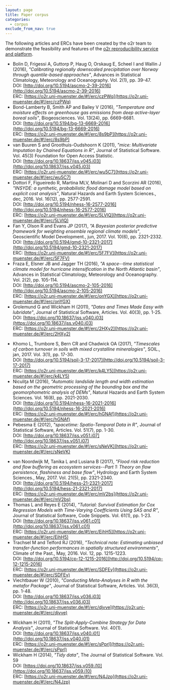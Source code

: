 ```yaml
---
layout: page
title: Paper corpus
categories:
  - corpus
exclude_from_nav: true
---
```


The following articles and ERCs have been created by the o2r team to demonstrate the feasibility and features of the [o2r reproducibility service and platform](/results).

- Bolin D, Frigessi A, Guttorp P, Haug O, Orskaug E, Scheel I and Wallin J (2016), _"Calibrating regionally downscaled precipitation over Norway through quantile-based approaches"_, Advances in Statistical Climatology, Meteorology and Oceanography. Vol. 2(1), pp. 39-47.<br />
DOI: [http://doi.org/10.5194/ascmo-2-39-2016](http://doi.org/10.5194/ascmo-2-39-2016)<br />
ERC: [https://o2r.uni-muenster.de/#!/erc/czPWq](https://o2r.uni-muenster.de/#!/erc/czPWq)
- Bond-Lamberty B, Smith AP and Bailey V (2016), _"Temperature and moisture effects on greenhouse gas emissions from deep active-layer boreal soils"_, Biogeosciences. Vol. 13(24), pp. 6669-6681.<br />
DOI: [http://doi.org/10.5194/bg-13-6669-2016](http://doi.org/10.5194/bg-13-6669-2016)<br />
ERC: [https://o2r.uni-muenster.de/#!/erc/8s9bP](https://o2r.uni-muenster.de/#!/erc/8s9bP)
- van Buuren S and Groothuis-Oudshoorn K (2011), _"mice: Multivariate Imputation by Chained Equations in R"_, Journal of Statistical Software. Vol. 45(3) Foundation for Open Access Statistic.<br />
DOI: [http://doi.org/10.18637/jss.v045.i03](http://doi.org/10.18637/jss.v045.i03)<br />
ERC: [https://o2r.uni-muenster.de/#!/erc/wu5C7](https://o2r.uni-muenster.de/#!/erc/wu5C7)
- Dottori F, Figueiredo R, Martina MLV, Molinari D and Scorzini AR (2016), _"INSYDE: a synthetic, probabilistic flood damage model based on explicit cost analysis"_, Natural Hazards and Earth System Sciences., dec, 2016. Vol. 16(12), pp. 2577-2591.<br />
DOI: [http://doi.org/10.5194/nhess-16-2577-2016](http://doi.org/10.5194/nhess-16-2577-2016)<br />
ERC: [https://o2r.uni-muenster.de/#!/erc/5LVlQ](https://o2r.uni-muenster.de/#!/erc/5LVlQ)
- Fan Y, Olson R and Evans JP (2017), _"A Bayesian posterior predictive framework for weighting ensemble regional climate models"_, Geoscientific Model Development., jun, 2017. Vol. 10(6), pp. 2321-2332.<br />
DOI: [http://doi.org/10.5194/gmd-10-2321-2017](http://doi.org/10.5194/gmd-10-2321-2017)<br />
ERC: [https://o2r.uni-muenster.de/#!/erc/5F7FV](https://o2r.uni-muenster.de/#!/erc/5F7FV)
- Fraza E, Elsner JB and Jagger TH (2016), _"A space--time statistical climate model for hurricane intensification in the North Atlantic basin"_, Advances in Statistical Climatology, Meteorology and Oceanography. Vol. 2(2), pp. 105-114. <br />
DOI: [http://doi.org/10.5194/ascmo-2-105-2016](http://doi.org/10.5194/ascmo-2-105-2016)<br />
ERC: [https://o2r.uni-muenster.de/#!/erc/onYGX](https://o2r.uni-muenster.de/#!/erc/onYGX)
- Grolemund G and Wickham H (2011), _"Dates and Times Made Easy with lubridate"_, Journal of Statistical Software, Articles. Vol. 40(3), pp. 1-25. <br />
DOI: [https://doi.org/10.18637/jss.v040.i03](https://doi.org/10.18637/jss.v040.i03)<br />
ERC: [https://o2r.uni-muenster.de/#!/erc/2HXy2](https://o2r.uni-muenster.de/#!/erc/2HXy2)
<!-- Hyndman R and Khandakar Y (2008), _"Automatic Time Series Forecasting: The forecast Package for R"_, Journal of Statistical Software, Articles. Vol. 27(3), pp. 1-22. -->
<!-- Kidwell MC, Lazarević LB, Baranski E, Hardwicke TE, Piechowski S, Falkenberg L-S, Kennett C, Slowik A, Sonnleitner C, Hess-Holden C, Errington TM, Fiedler S and Nosek BA (2016), _"Badges to Acknowledge Open Practices: A Simple, Low-Cost, Effective Method for Increasing Transparency"_, PLOS Biology., 05, 2016. Vol. 14(5), pp. 1-15. Public Library of Science. -->
<!-- Marlon JR, Kelly R, Daniau A-L, Vannière B, Power MJ, Bartlein P, Higuera P, Blarquez O, Brewer S, Brücher T, Feurdean A, Romera GG, Iglesias V, Maezumi SY, Magi B, Courtney Mustaphi CJ and Zhihai T (2016), _"Reconstructions of biomass burning from sediment-charcoal \newlinerecords to improve data--model comparisons"_, Biogeosciences. Vol. 13(11), pp. 3225-3244. -->
<!-- Mello MP, Aguiar DA, Rudorff BFT, Pebesma E, Jones J and Santos NCP (2013), _"Spatial statistic to assess remote sensing acreage estimates: An analysis of sugarcane in S #x00E3;o Paulo State, Brazil"_, In 2013 IEEE International Geoscience and Remote Sensing Symposium - IGARSS., July, 2013. , pp. 4233-4236. -->
- Khomo L, Trumbore S, Bern CR and Chadwick OA (2017), _"Timescales of carbon turnover in soils with mixed crystalline mineralogies"_, SOIL., jan, 2017. Vol. 3(1), pp. 17-30.<br />
DOI: [http://doi.org/10.5194/soil-3-17-2017](http://doi.org/10.5194/soil-3-17-2017)<br />
ERC: [https://o2r.uni-muenster.de/#!/erc/k4LY5](https://o2r.uni-muenster.de/#!/erc/k4LY5)
- Niculiţa M (2016), _"Automatic landslide length and width estimation based on the geometric processing of the bounding box and the geomorphometric analysis of DEMs"_, Natural Hazards and Earth System Sciences. Vol. 16(8), pp. 2021-2030. <br />
DOI: [http://doi.org/10.5194/nhess-16-2021-2016](http://doi.org/10.5194/nhess-16-2021-2016)<br />
ERC: [https://o2r.uni-muenster.de/#!/erc/hGNAf](https://o2r.uni-muenster.de/#!/erc/hGNAf)
- Pebesma E (2012), _"spacetime: Spatio-Temporal Data in R"_, Journal of Statistical Software, Articles. Vol. 51(7), pp. 1-30. <br />
DOI: [http://doi.org/10.18637/jss.v051.i07](http://doi.org/10.18637/jss.v051.i07)<br />
ERC: [https://o2r.uni-muenster.de/#!/erc/sNeVK](https://o2r.uni-muenster.de/#!/erc/sNeVK)
<!-- Sierra CA, Malghani S and Loescher HW (2017), _"Interactions among temperature, moisture, and oxygen concentrations in controlling decomposition rates in a boreal forest soil"_, Biogeosciences. Vol. 14(3), pp. 703-710. -->
<!-- Sippel S, Zscheischler J, Heimann M, Lange H, Mahecha MD, van Oldenborgh GJ, Otto FEL and Reichstein M (2017), _"Have precipitation extremes and annual totals been increasing in the world's dry regions over the last 60 years?"_, Hydrology and Earth System Sciences. Vol. 21(1), pp. 441-458. -->
- van Noordwijk M, Tanika L and Lusiana B (2017), _"Flood risk reduction and flow buffering as ecosystem services--Part 1: Theory on flow persistence, flashiness and base flow"_, Hydrology and Earth System Sciences., May, 2017. Vol. 21(5), pp. 2321-2340.<br />
DOI: [http://doi.org/10.5194/hess-21-2321-2017](http://doi.org/10.5194/hess-21-2321-2017)<br />
ERC: [https://o2r.uni-muenster.de/#!/erc/mV2bs](https://o2r.uni-muenster.de/#!/erc/mV2bs)
- Thomas L and Reyes E (2014), _"Tutorial: Survival Estimation for Cox Regression Models with Time-Varying Coefficients Using SAS and R"_, Journal of Statistical Software, Code Snippets. Vol. 61(1), pp. 1-23. <br />
DOI: [http://doi.org/10.18637/jss.v061.c01](http://doi.org/10.18637/jss.v061.c01)<br />
ERC: [https://o2r.uni-muenster.de/#!/erc/EihH5](https://o2r.uni-muenster.de/#!/erc/EihH5)
- Trachsel M and Telford RJ (2016), _"Technical note: Estimating unbiased transfer-function performances in spatially structured environments"_, Climate of the Past., May, 2016. Vol. 12, pp. 1215-1223. <br />
DOI: [http://doi.org/10.5194/cp-12-1215-2016](http://doi.org/10.5194/cp-12-1215-2016)<br />
ERC: [https://o2r.uni-muenster.de/#!/erc/SDFEv](https://o2r.uni-muenster.de/#!/erc/SDFEv)
- Viechtbauer W (2010), _"Conducting Meta-Analyses in R with the metafor Package"_, Journal of Statistical Software, Articles. Vol. 36(3), pp. 1-48. <br />
DOI: [http://doi.org/10.18637/jss.v036.i03](http://doi.org/10.18637/jss.v036.i03)<br />
ERC: [https://o2r.uni-muenster.de/#!/erc/djvve](https://o2r.uni-muenster.de/#!/erc/djvve)
<!-- Vines TH, Albert AY, Andrew RL, Débarre F, Bock DG, Franklin MT, Gilbert KJ, Moore J-S, Renaut S and Rennison DJ (2014), _"The availability of research data declines rapidly with article age"_, Current biology. Vol. 24(1), pp. 94-97. Elsevier. -->
<!-- Vonnahme TR, Devetter M, Žárský JD, Šabacká M and Elster J (2016), _"Controls on microalgal community structures in cryoconite\newline holes upon high-Arctic glaciers, Svalbard"_, Biogeosciences. Vol. 13(3), pp. 659-674. -->
<!-- Webb T (2017), _"Extracting and Enriching Ocean Biogeographic Information System (OBIS) Data with R"_, \url{https://ropensci.org/blog/blog/2017/01/25/obis](). -->
- Wickham H (2011), _"The Split-Apply-Combine Strategy for Data Analysis"_, Journal of Statistical Software. Vol. 40(1).<br />
DOI: [http://doi.org/10.18637/jss.v040.i01](http://doi.org/10.18637/jss.v040.i01)<br />
ERC: [https://o2r.uni-muenster.de/#!/erc/sPprl](https://o2r.uni-muenster.de/#!/erc/sPprl)
- Wickham H (2014), _"Tidy data"_, The Journal of Statistical Software. Vol. 59 <br />
DOI: [https://doi.org/10.18637/jss.v059.i10](https://doi.org/10.18637/jss.v059.i10)<br />
ERC: [https://o2r.uni-muenster.de/#!/erc/N4Jzp](https://o2r.uni-muenster.de/#!/erc/N4Jzp)
